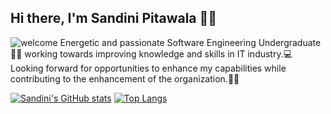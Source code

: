 ## Hi there, I'm Sandini Pitawala 👩‍💻

![welcome](https://user-images.githubusercontent.com/67331586/136978754-6976d4ac-e5e2-445d-974c-285bd9782319.png)
Energetic and passionate Software Engineering Undergraduate👩‍🎓 working towards improving knowledge and skills in IT industry.💻 Looking forward for opportunities to enhance my capabilities while contributing to the enhancement of the organization.🙇‍♀️

[![Sandini's GitHub stats](https://github-readme-stats.vercel.app/api?username=Sandinipitawala)](https://github.com/Sandinipitawala/github-readme-stats)
[![Top Langs](https://github-readme-stats.vercel.app/api/top-langs/?username=Sandinipitawala&layout=compact)](https://github.com/Sandinipitawala/github-readme-stats)



